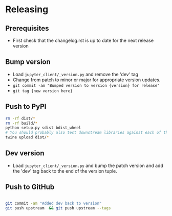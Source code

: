 # Releasing

## Prerequisites

- First check that the changelog.rst is up to date for the next release version

## Bump version

- Load `jupyter_client/_version.py` and remove the 'dev' tag
- Change from patch to minor or major for appropriate version updates.
- `git commit -am "Bumped version to version {version} for release"`
- `git tag {new version here}`

## Push to PyPI

```bash
rm -rf dist/*
rm -rf build/*
python setup.py sdist bdist_wheel
# You should probably also test downstream libraries against each of the artifacts produced as this isn't tested in the project atm
twine upload dist/*
```

## Dev version

- Load `jupyter_client/_version.py` and bump the patch version and add the 'dev' tag back to the end of the version tuple.

## Push to GitHub

```bash

git commit -am "Added dev back to version"
git push upstream  && git push upstream --tags
```
